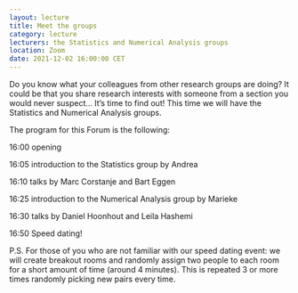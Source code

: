 ```yaml
---
layout: lecture
title: Meet the groups
category: lecture
lecturers: the Statistics and Numerical Analysis groups
location: Zoom
date: 2021-12-02 16:00:00 CET
---
```


Do you know what your colleagues from other research groups are doing? It could be that you share research interests with someone from a section you would never suspect… It’s time to find out! This time we will have the Statistics and Numerical Analysis groups.

The program for this Forum is the following:

16:00 opening

16:05 introduction to the Statistics group by Andrea

16:10 talks by Marc Corstanje and Bart Eggen

16:25 introduction to the Numerical Analysis group by Marieke

16:30 talks by Daniel Hoonhout and Leila Hashemi

16:50 Speed dating!


P.S.  For those of you who are not familiar with our speed dating event: we will create breakout rooms and randomly assign two people to each room for a short amount of time (around 4 minutes). This is repeated 3 or more times randomly picking new pairs every time. 



